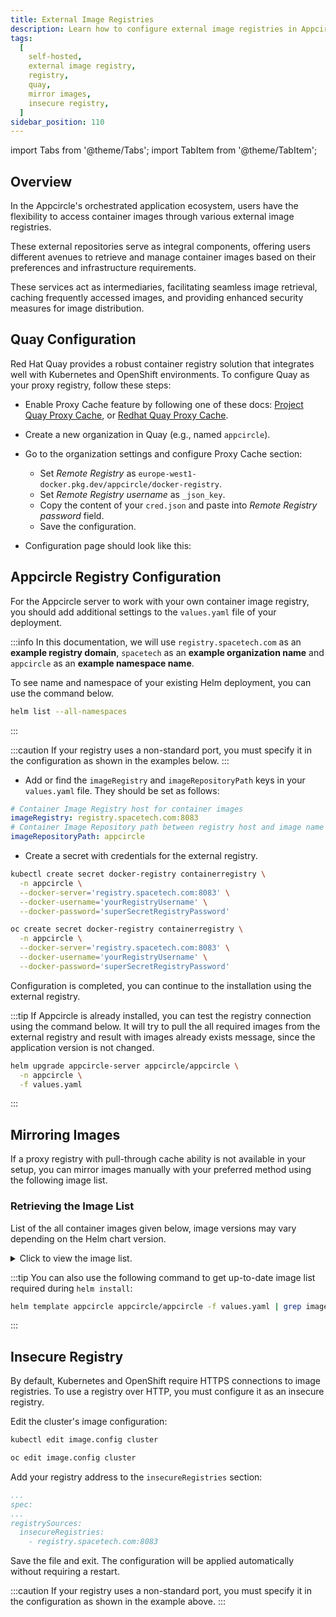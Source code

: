 ```yaml
---
title: External Image Registries
description: Learn how to configure external image registries in Appcircle
tags:
  [
    self-hosted,
    external image registry,
    registry,
    quay,
    mirror images,
    insecure registry,
  ]
sidebar_position: 110
---
```


import Tabs from '@theme/Tabs';
import TabItem from '@theme/TabItem';

## Overview

In the Appcircle's orchestrated application ecosystem, users have the flexibility to access container images through various external image registries.

These external repositories serve as integral components, offering users different avenues to retrieve and manage container images based on their preferences and infrastructure requirements.

These services act as intermediaries, facilitating seamless image retrieval, caching frequently accessed images, and providing enhanced security measures for image distribution.

## Quay Configuration

Red Hat Quay provides a robust container registry solution that integrates well with Kubernetes and OpenShift environments. To configure Quay as your proxy registry, follow these steps:

- Enable Proxy Cache feature by following one of these docs: [Project Quay Proxy Cache](https://docs.projectquay.io/config_quay.html#config-fields-proxy-cache), or [Redhat Quay Proxy Cache](https://docs.redhat.com/en/documentation/red_hat_quay/3.13/html/use_red_hat_quay/quay-as-cache-proxy#red-hat-quay-proxy-cache-procedure).

- Create a new organization in Quay (e.g., named `appcircle`).

- Go to the organization settings and configure Proxy Cache section:
  - Set _Remote Registry_ as `europe-west1-docker.pkg.dev/appcircle/docker-registry`.
  - Set _Remote Registry username_ as `_json_key`.
  - Copy the content of your `cred.json` and paste into _Remote Registry password_ field.
  - Save the configuration.

- Configuration page should look like this:

<Screenshot url='https://cdn.appcircle.io/docs/assets/BE-5592-quay-proxy-cache.png' />

## Appcircle Registry Configuration

For the Appcircle server to work with your own container image registry, you should add additional settings to the `values.yaml` file of your deployment.

:::info
In this documentation, we will use `registry.spacetech.com` as an **example registry domain**, `spacetech` as an **example organization name** and `appcircle` as an **example namespace name**.

To see name and namespace of your existing Helm deployment, you can use the command below.

```bash
helm list --all-namespaces
```

:::

:::caution
If your registry uses a non-standard port, you must specify it in the configuration as shown in the examples below.
:::


- Add or find the `imageRegistry` and `imageRepositoryPath` keys in your `values.yaml` file. They should be set as follows:

```yaml
# Container Image Registry host for container images
imageRegistry: registry.spacetech.com:8083
# Container Image Repository path between registry host and image name (for Quay it is the organization name)
imageRepositoryPath: appcircle
```

- Create a secret with credentials for the external registry.

<Tabs>

  <TabItem value="kubernetes" label="Kubernetes" default>

```bash
kubectl create secret docker-registry containerregistry \
  -n appcircle \
  --docker-server='registry.spacetech.com:8083' \
  --docker-username='yourRegistryUsername' \
  --docker-password='superSecretRegistryPassword'
```

  </TabItem>

  <TabItem value="openshift" label="Openshift">

```bash
oc create secret docker-registry containerregistry \
  -n appcircle \
  --docker-server='registry.spacetech.com:8083' \
  --docker-username='yourRegistryUsername' \
  --docker-password='superSecretRegistryPassword'
```

  </TabItem>

</Tabs>

Configuration is completed, you can continue to the installation using the external registry.

:::tip
If Appcircle is already installed, you can test the registry connection using the command below. It will try to pull the all required images from the external registry and result with images already exists message, since the application version is not changed.

```bash
helm upgrade appcircle-server appcircle/appcircle \
  -n appcircle \
  -f values.yaml
```

:::

## Mirroring Images

If a proxy registry with pull-through cache ability is not available in your setup, you can mirror images manually with your preferred method using the following image list.

### Retrieving the Image List

List of the all container images given below, image versions may vary depending on the Helm chart version.

<details>
    <summary>Click to view the image list.</summary>
```
europe-west1-docker.pkg.dev/appcircle/docker-registry/agentcacheservice:latest
europe-west1-docker.pkg.dev/appcircle/docker-registry/appcircle-keycloak:latest
europe-west1-docker.pkg.dev/appcircle/docker-registry/appcircle-vault:latest
europe-west1-docker.pkg.dev/appcircle/docker-registry/appparserserver:latest
europe-west1-docker.pkg.dev/appcircle/docker-registry/buildserver:latest
europe-west1-docker.pkg.dev/appcircle/docker-registry/cert-utils-operator:v1.3.12
europe-west1-docker.pkg.dev/appcircle/docker-registry/dashboardserver:latest
europe-west1-docker.pkg.dev/appcircle/docker-registry/distributionserver:latest
europe-west1-docker.pkg.dev/appcircle/docker-registry/disttesterweb:latest
europe-west1-docker.pkg.dev/appcircle/docker-registry/kafkab:latest
europe-west1-docker.pkg.dev/appcircle/docker-registry/keycloakversioning:latest
europe-west1-docker.pkg.dev/appcircle/docker-registry/kube-rbac-proxy:v0.11.0
europe-west1-docker.pkg.dev/appcircle/docker-registry/licenseserver:latest
europe-west1-docker.pkg.dev/appcircle/docker-registry/minio/miniob:latest
europe-west1-docker.pkg.dev/appcircle/docker-registry/mongodb:latest
europe-west1-docker.pkg.dev/appcircle/docker-registry/notificationserver:latest
europe-west1-docker.pkg.dev/appcircle/docker-registry/otpservice:latest
europe-west1-docker.pkg.dev/appcircle/docker-registry/postgresqlb:latest
europe-west1-docker.pkg.dev/appcircle/docker-registry/privateapigateway:latest
europe-west1-docker.pkg.dev/appcircle/docker-registry/publishserver:latest
europe-west1-docker.pkg.dev/appcircle/docker-registry/redisb:latest
europe-west1-docker.pkg.dev/appcircle/docker-registry/reportserver:latest
europe-west1-docker.pkg.dev/appcircle/docker-registry/resignservice:latest
europe-west1-docker.pkg.dev/appcircle/docker-registry/resourceserver:latest
europe-west1-docker.pkg.dev/appcircle/docker-registry/schedulemanagerservice:latest
europe-west1-docker.pkg.dev/appcircle/docker-registry/signingidentityserver:latest
europe-west1-docker.pkg.dev/appcircle/docker-registry/storeadminservice:latest
europe-west1-docker.pkg.dev/appcircle/docker-registry/storeapiservice:latest
europe-west1-docker.pkg.dev/appcircle/docker-registry/storeprofileservice:latest
europe-west1-docker.pkg.dev/appcircle/docker-registry/storereportservice:latest
europe-west1-docker.pkg.dev/appcircle/docker-registry/storesubmitserver:latest
europe-west1-docker.pkg.dev/appcircle/docker-registry/storeweb:latest
europe-west1-docker.pkg.dev/appcircle/docker-registry/taskserver:latest
europe-west1-docker.pkg.dev/appcircle/docker-registry/testeradminservice:latest
europe-west1-docker.pkg.dev/appcircle/docker-registry/testerapiservice:latest
europe-west1-docker.pkg.dev/appcircle/docker-registry/toolbox:1.5.0
europe-west1-docker.pkg.dev/appcircle/docker-registry/uiserver:latest
europe-west1-docker.pkg.dev/appcircle/docker-registry/webhookservice:latest
```
</details>

:::tip
You can also use the following command to get up-to-date image list required during `helm install`:

```bash
helm template appcircle appcircle/appcircle -f values.yaml | grep image: | sed 's/\s*image:\s*//; s/"//g' | sort -u
```

:::

## Insecure Registry

By default, Kubernetes and OpenShift require HTTPS connections to image registries. To use a registry over HTTP, you must configure it as an insecure registry.

Edit the cluster's image configuration:

<Tabs>

  <TabItem value="kubernetes" label="Kubernetes" default>

```bash
kubectl edit image.config cluster
```

  </TabItem>

  <TabItem value="openshift" label="Openshift">

```bash
oc edit image.config cluster
```

  </TabItem>

</Tabs>

Add your registry address to the `insecureRegistries` section:

```yaml
...
spec:
...
registrySources:
  insecureRegistries:
    - registry.spacetech.com:8083
```

Save the file and exit. The configuration will be applied automatically without requiring a restart.

:::caution
If your registry uses a non-standard port, you must specify it in the configuration as shown in the example above.
:::
